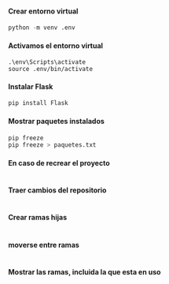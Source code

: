 #### Crear entorno virtual
```python
python -m venv .env
```

#### Activamos el entorno virtual
```shell
.\env\Scripts\activate
source .env/bin/activate
```

#### Instalar Flask
```python
pip install Flask
```

#### Mostrar paquetes instalados
```python
pip freeze
pip freeze > paquetes.txt
```
#### En caso de recrear el proyecto
```pip install -r paquetes.txt
```

#### Traer cambios del repositorio
```git pull
```

#### Crear ramas hijas
```git checkout -b rama-hija
```

#### moverse entre ramas
```git checkout nombrerama
```

#### Mostrar las ramas, incluida la que esta en uso 
```git branch
```